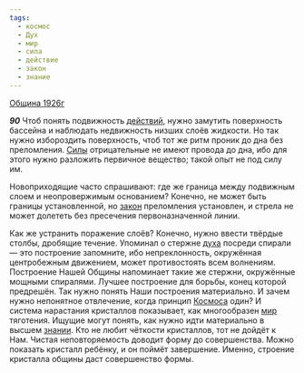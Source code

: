 ```yaml
---
tags:
  - космос
  - Дух
  - мир
  - сила
  - действие
  - закон
  - знание
---
```


[Община 1926г](/agni/1926)

___90___
Чтоб понять подвижность [действий](/tag/#действие), нужно замутить поверхность бассейна и наблюдать недвижность низших слоёв жидкости. Но так нужно избороздить поверхность, чтоб тот же ритм проник до дна без преломления. [Силы](/tag/#сила) отрицательные не имеют провода до дна, ибо для этого нужно разложить первичное вещество; такой опыт не под силу им.   

Новоприходящие часто спрашивают: где же граница между подвижным слоем и неопровержимым основанием? Конечно, не может быть границы установленной, но [закон](/tag/#закон) преломления установлен, и стрела не может долететь без пресечения первоназначенной линии.   

Как же устранить поражение слоёв? Конечно, нужно ввести твёрдые столбы, дробящие течение. Упоминал о стержне [духа](/tag/#Дух) посреди спирали — это построение запомните, ибо непреклонность, окружённая центробежным движением, может противостоять всем волнениям. Построение Нашей Общины напоминает такие же стержни, окружённые мощными спиралями. Лучшее построение для борьбы, конец которой предрешён. Так нужно понять Наши построения материально. И зачем нужно непонятное отвлечение, когда принцип [Космоса](/tag/#космос) один? И система нарастания кристаллов показывает, как многообразен [мир](/tag/#мир) тяготения. Ищущие могут понять, как нужно идти материально в высшем [знании](/tag/#знание). Кто не любит чёткости кристаллов, тот не дойдёт к Нам. Чистая неповторяемость доводит форму до совершенства. Можно показать кристалл ребёнку, и он поймёт завершение. Именно, строение кристалла общины даст совершенство формы.   

